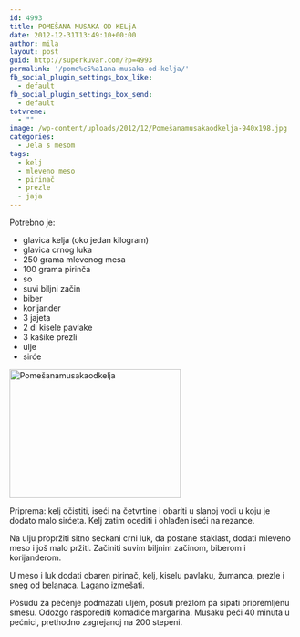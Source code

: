 ```yaml
---
id: 4993
title: POMEŠANA MUSAKA OD KELjA
date: 2012-12-31T13:49:10+00:00
author: mila
layout: post
guid: http://superkuvar.com/?p=4993
permalink: '/pome%c5%a1ana-musaka-od-kelja/'
fb_social_plugin_settings_box_like:
  - default
fb_social_plugin_settings_box_send:
  - default
totvreme:
  - ""
image: /wp-content/uploads/2012/12/Pomešanamusakaodkelja-940x198.jpg
categories:
  - Jela s mesom
tags:
  - kelj
  - mleveno meso
  - pirinač
  - prezle
  - jaja
---
```

Potrebno je:

  * glavica kelja (oko jedan kilogram)
  * glavica crnog luka
  * 250 grama mlevenog mesa
  * 100 grama pirinča
  * so
  * suvi biljni začin
  * biber
  * korijander
  * 3 jajeta
  * 2 dl kisele pavlake
  * 3 kašike prezli
  * ulje
  * sirće

<img class="alignnone size-medium wp-image-4994" src="/wp-content/uploads/2012/12/Pomešanamusakaodkelja-300x225.jpg" alt="Pomešanamusakaodkelja" width="300" height="225" /> 

Priprema: kelj očistiti, iseći na četvrtine i obariti u slanoj vodi u koju je dodato malo sirćeta. Kelj zatim ocediti i ohlađen iseći na rezance.

Na ulju propržiti sitno seckani crni luk, da postane staklast, dodati mleveno meso i još malo pržiti. Začiniti suvim biljnim začinom, biberom i korijanderom.

U meso i luk dodati obaren pirinač, kelj, kiselu pavlaku, žumanca, prezle i sneg od belanaca. Lagano izmešati.

Posudu za pečenje podmazati uljem, posuti prezlom pa sipati pripremljenu smesu. Odozgo rasporediti komadiće margarina. Musaku peći 40 minuta u pećnici, prethodno zagrejanoj na 200 stepeni.